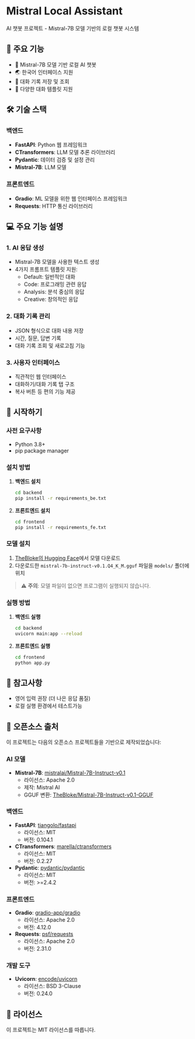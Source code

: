 # Mistral Local Assistant

AI 챗봇 프로젝트 - Mistral-7B 모델 기반의 로컬 챗봇 시스템

## 📌 주요 기능

- 🤖 Mistral-7B 모델 기반 로컬 AI 챗봇
- 🌏 한국어 인터페이스 지원
- 💾 대화 기록 저장 및 조회
- 📝 다양한 대화 템플릿 지원

## 🛠️ 기술 스택

### 백엔드
- **FastAPI**: Python 웹 프레임워크
- **CTransformers**: LLM 모델 추론 라이브러리
- **Pydantic**: 데이터 검증 및 설정 관리
- **Mistral-7B**: LLM 모델

### 프론트엔드
- **Gradio**: ML 모델을 위한 웹 인터페이스 프레임워크
- **Requests**: HTTP 통신 라이브러리

## 💻 주요 기능 설명

### 1. AI 응답 생성
- Mistral-7B 모델을 사용한 텍스트 생성
- 4가지 프롬프트 템플릿 지원:
  - Default: 일반적인 대화
  - Code: 프로그래밍 관련 응답
  - Analysis: 분석 중심의 응답
  - Creative: 창의적인 응답

### 2. 대화 기록 관리
- JSON 형식으로 대화 내용 저장
- 시간, 질문, 답변 기록
- 대화 기록 조회 및 새로고침 기능

### 3. 사용자 인터페이스
- 직관적인 웹 인터페이스
- 대화하기/대화 기록 탭 구조
- 복사 버튼 등 편의 기능 제공

## 🚀 시작하기

### 사전 요구사항

- Python 3.8+
- pip package manager

### 설치 방법

1. **백엔드 설치**
   ```bash
   cd backend
   pip install -r requirements_be.txt
   ```

2. **프론트엔드 설치**
   ```bash
   cd frontend
   pip install -r requirements_fe.txt
   ```

### 모델 설치

1. [TheBloke의 Hugging Face](https://huggingface.co/TheBloke/Mistral-7B-Instruct-v0.1-GGUF)에서 모델 다운로드
2. 다운로드한 `mistral-7b-instruct-v0.1.Q4_K_M.gguf` 파일을 `models/` 폴더에 위치

> ⚠️ **주의**: 모델 파일이 없으면 프로그램이 실행되지 않습니다.

### 실행 방법

1. **백엔드 실행**
   ```bash
   cd backend
   uvicorn main:app --reload
   ```

2. **프론트엔드 실행**
   ```bash
   cd frontend
   python app.py
   ```

## 📝 참고사항
- 영어 입력 권장 (더 나은 응답 품질)
- 로컬 실행 환경에서 테스트가능

  
## 🔎 오픈소스 출처

이 프로젝트는 다음의 오픈소스 프로젝트들을 기반으로 제작되었습니다:

### AI 모델
- **Mistral-7B**: [mistralai/Mistral-7B-Instruct-v0.1](https://huggingface.co/mistralai/Mistral-7B-Instruct-v0.1)
  - 라이선스: Apache 2.0
  - 제작: Mistral AI
  - GGUF 변환: [TheBloke/Mistral-7B-Instruct-v0.1-GGUF](https://huggingface.co/TheBloke/Mistral-7B-Instruct-v0.1-GGUF)

### 백엔드
- **FastAPI**: [tiangolo/fastapi](https://github.com/tiangolo/fastapi)
  - 라이선스: MIT
  - 버전: 0.104.1
- **CTransformers**: [marella/ctransformers](https://github.com/marella/ctransformers)
  - 라이선스: MIT
  - 버전: 0.2.27
- **Pydantic**: [pydantic/pydantic](https://github.com/pydantic/pydantic)
  - 라이선스: MIT
  - 버전: >=2.4.2

### 프론트엔드
- **Gradio**: [gradio-app/gradio](https://github.com/gradio-app/gradio)
  - 라이선스: Apache 2.0
  - 버전: 4.12.0
- **Requests**: [psf/requests](https://github.com/psf/requests)
  - 라이선스: Apache 2.0
  - 버전: 2.31.0

### 개발 도구
- **Uvicorn**: [encode/uvicorn](https://github.com/encode/uvicorn)
  - 라이선스: BSD 3-Clause
  - 버전: 0.24.0

## 📄 라이선스

이 프로젝트는 MIT 라이선스를 따릅니다.

